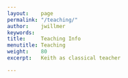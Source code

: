 ```yaml
---
layout:    page
permalink: "/teaching/"
author:    jwillmer
keywords:  
title:     Teaching Info
menutitle: Teaching
weight:    80
excerpt:   Keith as classical teacher

---
```


